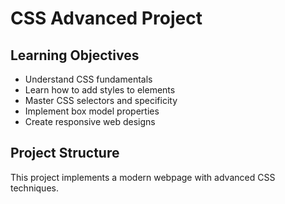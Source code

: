 # CSS Advanced Project

## Learning Objectives
- Understand CSS fundamentals
- Learn how to add styles to elements
- Master CSS selectors and specificity
- Implement box model properties
- Create responsive web designs

## Project Structure
This project implements a modern webpage with advanced CSS techniques.